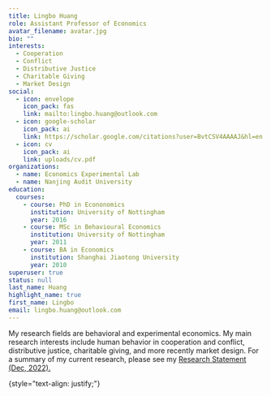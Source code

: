 ```yaml
---
title: Lingbo Huang
role: Assistant Professor of Economics
avatar_filename: avatar.jpg
bio: ""
interests:
  - Cooperation
  - Conflict
  - Distributive Justice
  - Charitable Giving
  - Market Design
social:
  - icon: envelope
    icon_pack: fas
    link: mailto:lingbo.huang@outlook.com
  - icon: google-scholar
    icon_pack: ai
    link: https://scholar.google.com/citations?user=BvtCSV4AAAAJ&hl=en
  - icon: cv
    icon_pack: ai
    link: uploads/cv.pdf
organizations:
  - name: Economics Experimental Lab
  - name: Nanjing Audit University
education:
  courses:
    - course: PhD in Econonomics
      institution: University of Nottingham
      year: 2016
    - course: MSc in Behavioural Economics
      institution: University of Nottingham
      year: 2011
    - course: BA in Economics
      institution: Shanghai Jiaotong University
      year: 2010
superuser: true
status: null
last_name: Huang
highlight_name: true
first_name: Lingbo
email: lingbo.huang@outlook.com
---
```

My research fields are behavioral and experimental economics. My main research interests include human behavior in cooperation and conflict, distributive justice, charitable giving, and more recently market design. For a summary of my current research, please see my [Research Statement (Dec, 2022).](uploads/ResearchStatement(Dec2022).pdf)

{style="text-align: justify;"}